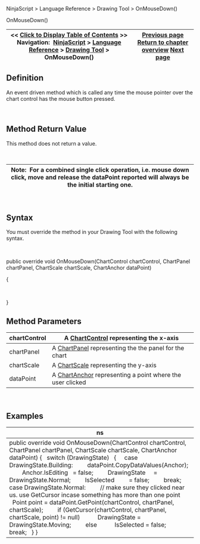 ﻿


NinjaScript \> Language Reference \> Drawing Tool \> OnMouseDown()






















OnMouseDown()







| \<\< [Click to Display Table of Contents](onmousedown.md) \>\> **Navigation:**     [NinjaScript](ninjascript-1.md) \> [Language Reference](language_reference_wip-1.md) \> [Drawing Tool](drawing_tools-1.md) \> OnMouseDown() | [Previous page](onbarschanged-1.md) [Return to chapter overview](drawing_tools-1.md) [Next page](onmousemove-1.md) |
| --- | --- |











## Definition


An event driven method which is called any time the mouse pointer over the chart control has the mouse button pressed.


 


## Method Return Value


This method does not return a value.


 




| Note:  For a combined single click operation, i.e. mouse down click, move and release the dataPoint reported will always be the initial starting one. |
| --- |



 


## Syntax
You must override the method in your Drawing Tool with the following syntax.


   

public override void OnMouseDown(ChartControl chartControl, ChartPanel chartPanel, ChartScale chartScale, ChartAnchor dataPoint)  

{  

     

}


## 


## Method Parameters




| chartControl | A [ChartControl](chartcontrol-1.md) representing the x\-axis |
| --- | --- |
| chartPanel | A [ChartPanel](chartpanel-1.md) representing the the panel for the chart |
| chartScale | A [ChartScale](chartscale-1.md) representing the y\-axis |
| dataPoint | A [ChartAnchor](chartanchor-1.md) representing a point where the user clicked |



 


## 


## Examples




| ns |
| --- |
| public override void OnMouseDown(ChartControl chartControl, ChartPanel chartPanel, ChartScale chartScale, ChartAnchor dataPoint) {    switch (DrawingState)    {      case DrawingState.Building:          dataPoint.CopyDataValues(Anchor);          Anchor.IsEditing   \= false;          DrawingState     \= DrawingState.Normal;          IsSelected         \= false;          break;      case DrawingState.Normal:          // make sure they clicked near us. use GetCursor incase something has more than one point          Point point \= dataPoint.GetPoint(chartControl, chartPanel, chartScale);          if (GetCursor(chartControl, chartPanel, chartScale, point) !\= null)            DrawingState \= DrawingState.Moving;          else            IsSelected \= false;          break;    } } |










